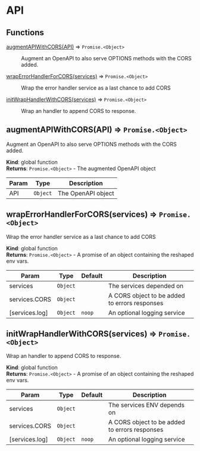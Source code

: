 # API
## Functions

<dl>
<dt><a href="#augmentAPIWithCORS">augmentAPIWithCORS(API)</a> ⇒ <code>Promise.&lt;Object&gt;</code></dt>
<dd><p>Augment an OpenAPI to also serve OPTIONS methods with
 the CORS added.</p>
</dd>
<dt><a href="#wrapErrorHandlerForCORS">wrapErrorHandlerForCORS(services)</a> ⇒ <code>Promise.&lt;Object&gt;</code></dt>
<dd><p>Wrap the error handler service as a last chance to add CORS</p>
</dd>
<dt><a href="#initWrapHandlerWithCORS">initWrapHandlerWithCORS(services)</a> ⇒ <code>Promise.&lt;Object&gt;</code></dt>
<dd><p>Wrap an handler to append CORS to response.</p>
</dd>
</dl>

<a name="augmentAPIWithCORS"></a>

## augmentAPIWithCORS(API) ⇒ <code>Promise.&lt;Object&gt;</code>
Augment an OpenAPI to also serve OPTIONS methods with
 the CORS added.

**Kind**: global function  
**Returns**: <code>Promise.&lt;Object&gt;</code> - The augmented  OpenAPI object  

| Param | Type | Description |
| --- | --- | --- |
| API | <code>Object</code> | The OpenAPI object |

<a name="wrapErrorHandlerForCORS"></a>

## wrapErrorHandlerForCORS(services) ⇒ <code>Promise.&lt;Object&gt;</code>
Wrap the error handler service as a last chance to add CORS

**Kind**: global function  
**Returns**: <code>Promise.&lt;Object&gt;</code> - A promise of an object containing the reshaped env vars.  

| Param | Type | Default | Description |
| --- | --- | --- | --- |
| services | <code>Object</code> |  | The services depended on |
| services.CORS | <code>Object</code> |  | A CORS object to be added to errors responses |
| [services.log] | <code>Object</code> | <code>noop</code> | An optional logging service |

<a name="initWrapHandlerWithCORS"></a>

## initWrapHandlerWithCORS(services) ⇒ <code>Promise.&lt;Object&gt;</code>
Wrap an handler to append CORS to response.

**Kind**: global function  
**Returns**: <code>Promise.&lt;Object&gt;</code> - A promise of an object containing the reshaped env vars.  

| Param | Type | Default | Description |
| --- | --- | --- | --- |
| services | <code>Object</code> |  | The services ENV depends on |
| services.CORS | <code>Object</code> |  | A CORS object to be added to errors responses |
| [services.log] | <code>Object</code> | <code>noop</code> | An optional logging service |

